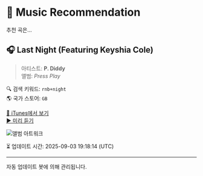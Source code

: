 
# 🎵 Music Recommendation

추천 곡은...

## 🎧 Last Night (Featuring Keyshia Cole)  
> 아티스트: **P. Diddy**  
> 앨범: _Press Play_  

🔍 검색 키워드: `rnb+night`  
🌎 국가 스토어: `GB`

[🔗 iTunes에서 보기](https://music.apple.com/gb/album/last-night-featuring-keyshia-cole/200920729?i=200920840&uo=4)  
[▶️ 미리 듣기](https://audio-ssl.itunes.apple.com/itunes-assets/AudioPreview71/v4/fb/ab/94/fbab948c-79f3-c0d9-2f9a-ea7db2235b04/mzaf_2187537050514496685.plus.aac.p.m4a)

![앨범 아트워크](https://is1-ssl.mzstatic.com/image/thumb/Music/a0/9b/17/mzi.dhjmuwvu.jpg/100x100bb.jpg)

⏳ 업데이트 시간: 2025-09-03 19:18:14 (UTC)

---
자동 업데이트 봇에 의해 관리됩니다.
